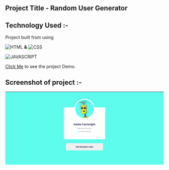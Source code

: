 ## **Project Title** - Random User Generator


## Technology Used :-

Project  built from using

![HTML](https://img.shields.io/badge/HTML5-orange) 
**&**
![CSS](https://img.shields.io/badge/CSS3-blue)

![JAVASCRIPT](https://img.shields.io/badge/JAVASCRIPT-yellow)

[Click Me](https://random-user-creater.netlify.app/) to see the project Demo.



## Screenshot of  project :-
![screenshot](./random-user.png)



